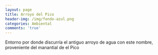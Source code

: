 ```yaml
---
layout: page
title: Arroyo del Pico
header-img: /img/fondo-azul.png
categories: Ambiental
comments: 'true'
---
```



Entorno por donde discurría el antiguo arroyo de agua con este nombre, proveniente del manantial de el Pico

<div class="photos">
</div>

